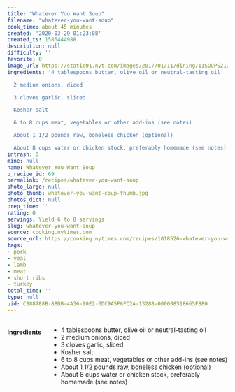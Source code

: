 ```yaml
---
title: "Whatever You Want Soup"
filename: "whatever-you-want-soup"
cook_time: about 45 minutes
created: '2020-03-29 01:23:08'
created_ts: 1585444988
description: null
difficulty: ''
favorite: 0
image_url: https://static01.nyt.com/images/2017/01/11/dining/11SOUPS21/11SOUPS21-articleLarge.jpg
ingredients: '4 tablespoons butter, olive oil or neutral-tasting oil

  2 medium onions, diced

  3 cloves garlic, sliced

  Kosher salt

  6 to 8 cups meat, vegetables or other add-ins (see notes)

  About 1 1/2 pounds raw, boneless chicken (optional)

  About 8 cups water or chicken stock, preferably homemade (see notes)'
intrash: 0
mine: null
name: Whatever You Want Soup
p_recipe_id: 69
permalink: /recipes/whatever-you-want-soup
photo_large: null
photo_thumb: whatever-you-want-soup-thumb.jpg
photos_dict: null
prep_time: ''
rating: 0
servings: Yield 6 to 8 servings
slug: whatever-you-want-soup
source: cooking.nytimes.com
source_url: https://cooking.nytimes.com/recipes/1018526-whatever-you-want-soup?action=click&module=Global%20Search%20Recipe%20Card&pgType=search&rank=2
tags:
- pork
- veal
- lamb
- meat
- short ribs
- turkey
total_time: ''
type: null
uid: C888788B-88DB-4A36-90E2-6DC9A5F6FC2A-13288-000008518665F880
---
```

<div class="large-8 medium-7 columns" id="writeup">	</div><!-- #writeup -->
</div><!-- #row-one -->
<div class="row" id="row-two">	<div class="medium-4 small-5 columns" id="ingredients"><h4>Ingredients</h4><div class="box box-ingredients content"><ul>
<li>4 tablespoons butter, olive oil or neutral-tasting oil</li>
<li>2 medium onions, diced</li>
<li>3 cloves garlic, sliced</li>
<li>Kosher salt</li>
<li>6 to 8 cups meat, vegetables or other add-ins (see notes)</li>
<li>About 1 1/2 pounds raw, boneless chicken (optional)</li>
<li>About 8 cups water or chicken stock, preferably homemade (see notes)</li>
</ul>
</div>	</div>	<div class="medium-6 small-7 columns" id="directions">	</div>